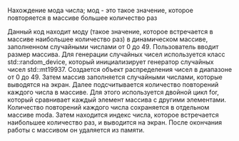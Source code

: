  Нахождение мода числа; мод - это такое значение, которое повторяется в массиве большее количество раз

 Данный код находит моду (такое значение, которое встречается в массиве наибольшее количество раз) в динамическом
 массиве, заполненном случайными числами от 0 до 49. Пользователь вводит размер массива. Для генерации случайных чисел
 используется класс std::random_device, который инициализирует генератор случайных чисел std::mt19937. Создается
 объект распределения чисел в диапазоне от 0 до 49. Затем массив заполняется случайными числами, которые выводятся на
 экран. Далее подсчитывается количество повторений каждого числа в массиве. Для этого используется двойной цикл for,
 который сравнивает каждый элемент массива с другими элементами. Количество повторений каждого числа сохраняется в
 отдельном массиве moda. Затем находится индекс числа, которое встречается наибольшее количество раз, и выводится на
 экран. После окончания работы с массивом он удаляется из памяти.
